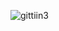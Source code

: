 ![gittiin3](https://user-images.githubusercontent.com/74732018/164181137-8d347835-aee8-4e54-bb59-908653dfe61c.png)

<!---
WiljamiT/WiljamiT is a ✨ special ✨ repository because its `README.md` (this file) appears on your GitHub profile.
You can click the Preview link to take a look at your changes.
--->
